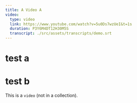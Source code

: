```yaml
---
title: A Video A
video:
  type: video
  link: https://www.youtube.com/watch?v=5u0Ds7wzUeI&t=1s
  duration: P3Y6M4DT12H30M5S
  transcript: ./src/assets/transcripts/demo.srt
---
```


# test a

# test b

This is a `video` (not in a collection).
